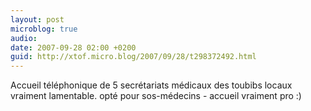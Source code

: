 ```yaml
---
layout: post
microblog: true
audio: 
date: 2007-09-28 02:00 +0200
guid: http://xtof.micro.blog/2007/09/28/t298372492.html
---
```

Accueil téléphonique de 5 secrétariats médicaux des toubibs locaux vraiment lamentable.  opté pour sos-médecins - accueil vraiment pro :)
